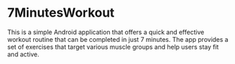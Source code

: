# 7MinutesWorkout
This is a simple Android application that offers a quick and effective workout routine that can be completed in just 7 minutes. The app provides a set of exercises that target various muscle groups and help users stay fit and active.
